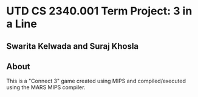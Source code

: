 # UTD CS 2340.001 Term Project: 3 in a Line
## Swarita Kelwada and Suraj Khosla

## About
This is a "Connect 3" game created using MIPS and compiled/executed using the MARS MIPS compiler.

